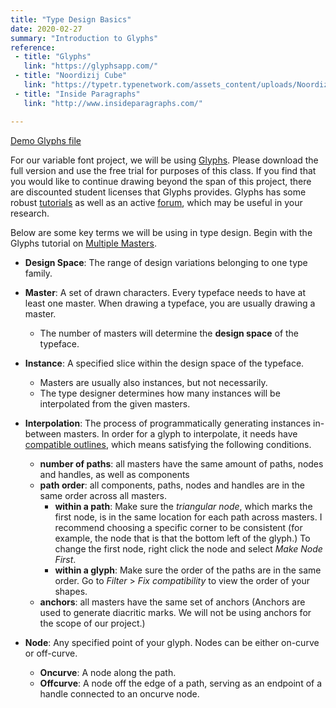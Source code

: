 ```yaml
---
title: "Type Design Basics"
date: 2020-02-27
summary: "Introduction to Glyphs"
reference: 
 - title: "Glyphs"
   link: "https://glyphsapp.com/"
 - title: "Noordizij Cube"
   link: "https://typetr.typenetwork.com/assets_content/uploads/NoordizijCube12.gif"
 - title: "Inside Paragraphs"
   link: "http://www.insideparagraphs.com/"

---
```


[Demo Glyphs file](https://github.com/risd-web/webtype-demos/tree/master/03-variable-font)

For our variable font project, we will be using [Glyphs](https://glyphsapp.com/).
Please download the full version and use the free trial for purposes of this class.
If you find that you would like to continue drawing beyond the span of this project, there are discounted student licenses that Glyphs provides.
Glyphs has some robust [tutorials](https://glyphsapp.com/tutorials) as well as an active [forum](https://forum.glyphsapp.com/), which may be useful in your research.

Below are some key terms we will be using in type design.
Begin with the Glyphs tutorial on [Multiple Masters](https://glyphsapp.com/tutorials/multiple-masters-part-1-setting-up-masters).


- **Design Space**: The range of design variations belonging to one type family.
- **Master**: A set of drawn characters. Every typeface needs to have at least one master. When drawing a typeface, you are usually drawing a master.
  - The number of masters will determine the **design space** of the typeface.
- **Instance**: A specified slice within the design space of the typeface. 
  - Masters are usually also instances, but not necessarily.
  - The type designer determines how many instances will be interpolated from the given masters.
- **Interpolation**: The process of programmatically generating instances in-between masters. In order for a glyph to interpolate, it needs have [compatible outlines](https://glyphsapp.com/tutorials/multiple-masters-part-2-keeping-your-outlines-compatible), which means satisfying the following conditions.
  - **number of paths**: all masters have the same amount of paths, nodes and handles, as well as components
  - **path order**: all components, paths, nodes and handles are in the same order across all masters. 
    - **within a path**: Make sure the *triangular node*, which marks the first node, is in the same location for each path across masters. I recommend choosing a specific corner to be consistent (for example, the node that is that the bottom left of the glyph.) To change the first node, right click the node and select *Make Node First*. 
    - **within a glyph**: Make sure the order of the paths are in the same order. Go to *Filter* > *Fix compatibility* to view the order of your shapes.
  - **anchors**: all masters have the same set of anchors (Anchors are used to generate diacritic marks. We will not be using anchors for the scope of our project.)

- **Node**: Any specified point of your glyph. Nodes can be either on-curve or off-curve.
  - **Oncurve**: A node along the path.
  - **Offcurve**: A node off the edge of a path, serving as an endpoint of a handle connected to an oncurve node.


